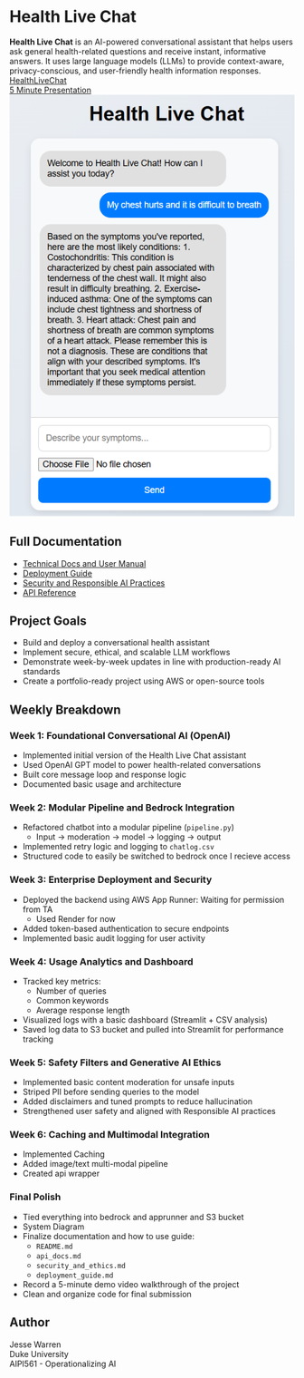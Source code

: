 # Health Live Chat

**Health Live Chat** is an AI-powered conversational assistant that helps users ask general health-related questions and receive instant, informative answers. It uses large language models (LLMs) to provide context-aware, privacy-conscious, and user-friendly health information responses.  
[HealthLiveChat](https://healthlivechat.onrender.com/)  
[5 Minute Presentation](https://www.youtube.com/watch?v=9jJX6KOgGoU)  
![HealthLiveChat Screenshot](image/Screenshot.png)

## Full Documentation

- [Technical Docs and User Manual](./technical_docs_and_user_manual.md)  
- [Deployment Guide](./deployment_guide.md)  
- [Security and Responsible AI Practices](./security_and_ethics.md)  
- [API Reference](./api_docs.md)  

## Project Goals
- Build and deploy a conversational health assistant
- Implement secure, ethical, and scalable LLM workflows
- Demonstrate week-by-week updates in line with production-ready AI standards
- Create a portfolio-ready project using AWS or open-source tools

## Weekly Breakdown

### Week 1: Foundational Conversational AI (OpenAI)
- Implemented initial version of the Health Live Chat assistant
- Used OpenAI GPT model to power health-related conversations
- Built core message loop and response logic
- Documented basic usage and architecture

### Week 2: Modular Pipeline and Bedrock Integration
- Refactored chatbot into a modular pipeline (`pipeline.py`)
  - Input → moderation → model → logging → output
- Implemented retry logic and logging to `chatlog.csv`
- Structured code to easily be switched to bedrock once I recieve access

### Week 3: Enterprise Deployment and Security
- Deployed the backend using AWS App Runner: Waiting for permission from TA 
  - Used Render for now
- Added token-based authentication to secure endpoints
- Implemented basic audit logging for user activity

### Week 4: Usage Analytics and Dashboard
- Tracked key metrics:
  - Number of queries
  - Common keywords
  - Average response length
- Visualized logs with a basic dashboard (Streamlit + CSV analysis)
- Saved log data to S3 bucket and pulled into Streamlit for performance tracking

### Week 5: Safety Filters and Generative AI Ethics
- Implemented basic content moderation for unsafe inputs
- Striped PII before sending queries to the model
- Added disclaimers and tuned prompts to reduce hallucination
- Strengthened user safety and aligned with Responsible AI practices

### Week 6: Caching and Multimodal Integration
- Implemented Caching
- Added image/text multi-modal pipeline
- Created api wrapper

### Final Polish
- Tied everything into bedrock and apprunner and S3 bucket
- System Diagram
- Finalize documentation and how to use guide:
  - `README.md`
  - `api_docs.md`
  - `security_and_ethics.md`
  - `deployment_guide.md`
- Record a 5-minute demo video walkthrough of the project
- Clean and organize code for final submission

## Author
Jesse Warren  
Duke University  
AIPI561 - Operationalizing AI